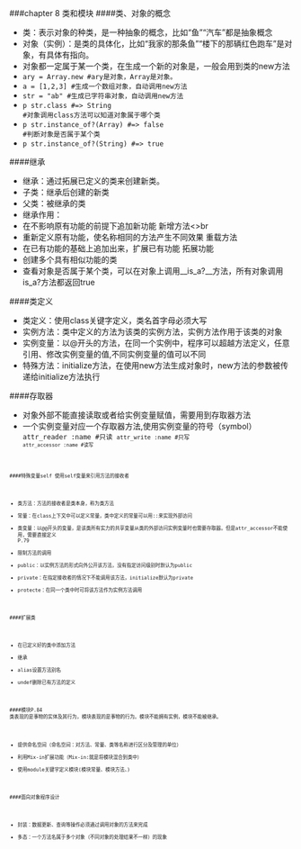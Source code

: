 ###chapter 8 类和模块
####类、对象的概念
- 类：表示对象的种类，是一种抽象的概念，比如“鱼”“汽车”都是抽象概念
- 对象（实例）：是类的具体化，比如“我家的那条鱼”“楼下的那辆红色跑车”是对象，有具体有指向。
- 对象都一定属于某一个类，在生成一个新的对象是，一般会用到类的new方法
- <code>ary = Array.new  #ary是对象，Array是对象。</code>
- <code>a = [1,2,3]  #生成一个数组对象，自动调用new方法</code>
- <code>str = "ab"   #生成已字符串对象，自动调用new方法</code>
- <code>p str.class #=> String     #对象调用class方法可以知道对象属于哪个类</code>
- <code>p str.instance_of?(Array)  #=> false  #判断对象是否属于某个类</code>
- <code>p str.instance_of?(String) #=> true</code>

####继承
- 继承：通过拓展已定义的类来创建新类。<br>
- 子类：继承后创建的新类<br>
- 父类：被继承的类<br>
- 继承作用：<br>
- 在不影响原有功能的前提下追加新功能 新增方法<>br
- 重新定义原有功能，使名称相同的方法产生不同效果  重载方法<br>
- 在已有功能的基础上追加出来，扩展已有功能  拓展功能<br>
- 创建多个具有相似功能的类<br>
- 查看对象是否属于某个类，可以在对象上调用__is_a?__方法，所有对象调用is_a?方法都返回true<br>

####类定义
- 类定义：使用class关键字定义，类名首字母必须大写<br>
- 实例方法：类中定义的方法为该类的实例方法，实例方法作用于该类的对象<br>
- 实例变量：以@开头的方法，在同一个实例中，程序可以超越方法定义，任意引用、修改实例变量的值,不同实例变量的值可以不同<br>
- 特殊方法：initialize方法，在使用new方法生成对象时，new方法的参数被传递给initialize方法执行<br>

####存取器
- 对象外部不能直接读取或者给实例变量赋值，需要用到存取器方法
- 一个实例变量对应一个存取器方法,使用实例变量的符号（symbol）
<code>attr_reader :name #只读
<code>attr_write :name  #只写
<code>attr_accessor :name  #读写

####特殊变量self
使用self变量来引用方法的接收者


- 类方法：方法的接收者是类本身，称为类方法
- 常量：在class上下文中可以定义常量，类中定义的常量可以用::来实现外部访问
- 类变量：以@@开头的变量，是该类所有实力的共享变量从类的外部访问实例变量时也需要存取器。但是attr_accessor不能使用，需要直接定义 P.79
- 限制方法的调用
 - public：以实例方法的形式向外公开该方法，没有指定访问级别时默认为public
 - private：在指定接收者的情况下不能调用该方法，initialize默认为private
 - protecte：在同一个类中时可将该方法作为实例方法调用

####扩展类
- 在已定义好的类中添加方法
- 继承
- alias设置方法别名
- undef删除已有方法的定义

####模块P.84
类表现的是事物的实体及其行为，模块表现的是事物的行为。模块不能拥有实例，模块不能被继承。
- 提供命名空间（命名空间：对方法、常量、类等名称进行区分及管理的单位）
- 利用Mix-in扩展功能（Mix-in:就是将模块混合到类中）
- 使用module关键字定义模块(模块常量、模块方法、)

####面向对象程序设计
- 封装：数据更新、查询等操作必须通过调用对象的方法来完成
- 多态：一个方法名属于多个对象（不同对象的处理结果不一样）的现象
